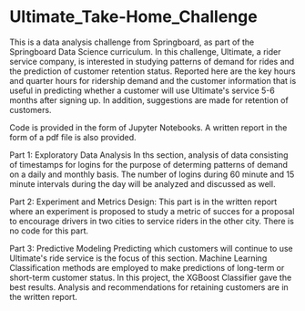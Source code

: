 # Ultimate_Take-Home_Challenge

This is a data analysis challenge from Springboard, as part of the Springboard Data Science curriculum.
In this challenge, Ultimate, a rider service company, is interested in studying patterns of demand for rides
and the prediction of customer retention status. Reported here are the key hours and quarter hours for ridership demand
and the customer information that is useful in predicting whether a customer will use Ultimate's service 5-6 months after signing up.
In addition, suggestions are made for retention of customers.

Code is provided in the form of Jupyter Notebooks.
A written report in the form of a pdf file is also provided. 

Part 1: Exploratory Data Analysis 
In ths section, analysis of data consisting of timestamps for logins for the purpose of determing patterns of demand on
a daily and monthly basis. The number of logins during 60 minute and 15 minute intervals during the day will be analyzed and discussed as well.


Part 2: Experiment and Metrics Design:
This part is in the written report where an experiment is proposed to study a metric of succes for a proposal to encourage drivers in two cities to service riders in the other city. There is no code for this part.

Part 3: Predictive Modeling
Predicting which customers will continue to use Ultimate's ride service is the focus of this section.
Machine Learning Classification methods are employed to make predictions of long-term or short-term customer
status. In this project, the XGBoost Classifier gave the best results. Analysis and recommendations for
retaining customers are in the written report. 
